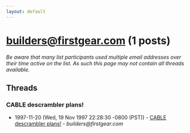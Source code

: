 ```yaml
---
layout: default
---
```


# builders@firstgear.com (1 posts)

_Be aware that many list participants used multiple email addresses over their time active on the list. As such this page may not contain all threads available._

## Threads

### CABLE descrambler plans!
+ 1997-11-20 (Wed, 19 Nov 1997 22:28:30 -0800 (PST)) - [CABLE descrambler plans!](/archive/1997/11/c6b037e1d725fdd113d906c8475b2580b1701e2e1d9ee14db422cb93acdbd658) - _builders@firstgear.com_

